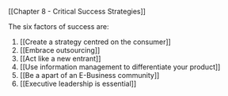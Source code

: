 
[[Chapter 8 - Critical Success Strategies]]

The six factors of success are:
1. [[Create a strategy centred on the consumer]]
2. [[Embrace outsourcing]]
3. [[Act like a new entrant]]
4. [[Use information management to differentiate your product]]
5. [[Be a apart of an E-Business community]]
6. [[Executive leadership is essential]]
